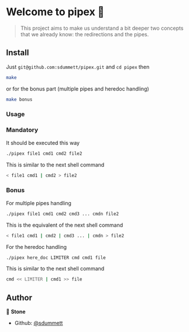 # Welcome to pipex 👋

> This project aims to make us understand a bit deeper two concepts that we already know: the redirections and the pipes.

## Install

Just `git@github.com:sdummett/pipex.git` and `cd pipex`
then
```sh
make
```
or for the bonus part (multiple pipes and heredoc handling)
```sh
make bonus
```

### Usage

### Mandatory
It should be executed this way
```sh
./pipex file1 cmd1 cmd2 file2
```
This is similar to the next shell command
```sh
< file1 cmd1 | cmd2 > file2
```

### Bonus
For multiple pipes handling
```sh
./pipex file1 cmd1 cmd2 cmd3 ... cmdn file2
```
This is the equivalent of the next shell command
```sh
< file1 cmd1 | cmd2 | cmd3 ... | cmdn > file2
```

For the heredoc handling
```sh
./pipex here_doc LIMITER cmd cmd1 file
```
This is similar to the next shell command
```sh
cmd << LIMITER | cmd1 >> file
```

## Author

👤 **Stone**

* Github: [@sdummett](https://github.com/sdummett)
